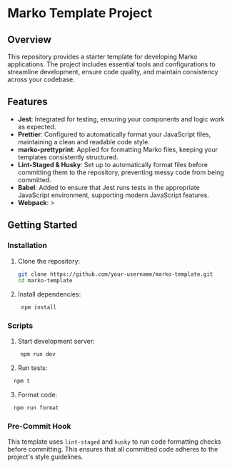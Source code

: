 # Marko Template Project

## Overview

This repository provides a starter template for developing Marko applications. The project includes essential tools and configurations to streamline development, ensure code quality, and maintain consistency across your codebase.

## Features

- **Jest**: Integrated for testing, ensuring your components and logic work as expected.
- **Prettier**: Configured to automatically format your JavaScript files, maintaining a clean and readable code style.
- **marko-prettyprint**: Applied for formatting Marko files, keeping your templates consistently structured.
- **Lint-Staged & Husky**: Set up to automatically format files before committing them to the repository, preventing messy code from being committed.
- **Babel**: Added to ensure that Jest runs tests in the appropriate JavaScript environment, supporting modern JavaScript features.
- **Webpack**: >

## Getting Started

### Installation

1. Clone the repository:

   ```bash
   git clone https://github.com/your-username/marko-template.git
   cd marko-template
   ```

2. Install dependencies:
   ```bash
    npm install
   ```

### Scripts

1. Start development server:

```bash
    npm run dev
```

2. Run tests:

```bash
  npm t
```

3. Format code:

```bash
  npm run format
```

### Pre-Commit Hook

This template uses `lint-staged` and `husky` to run code formatting checks before committing. This ensures that all committed code adheres to the project's style guidelines.
